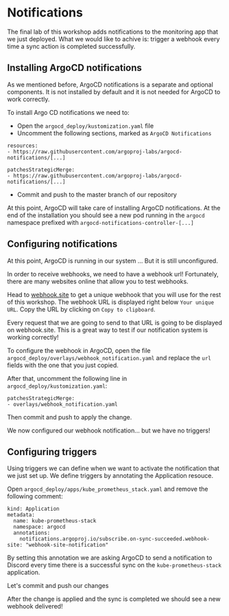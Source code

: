# Notifications

The final lab of this workshop adds notifications to the monitoring app
that we just deployed. What we would like to achive is: trigger a webhook
every time a sync action is completed successfully.

## Installing ArgoCD notifications

As we mentioned before, ArgoCD notifications is a separate and optional
components. It is not installed by default and it is not needed for ArgoCD
to work correctly.

To install Argo CD notifications we need to:

* Open the `argocd_deploy/kustomization.yaml` file
* Uncomment the following sections, marked as `ArgoCD Notifications`

```
resources:
- https://raw.githubusercontent.com/argoproj-labs/argocd-notifications/[...]

patchesStrategicMerge:
- https://raw.githubusercontent.com/argoproj-labs/argocd-notifications/[...]
```

* Commit and push to the master branch of our repository

At this point, ArgoCD will take care of installing ArgoCD notifications.
At the end of the installation you should see a new pod running in the
`argocd` namespace prefixed with `argocd-notifications-controller-[...]`

## Configuring notifications

At this point, ArgoCD is running in our system ... But it is still
unconfigured.

In order to receive webhooks, we need to have a webhook url! Fortunately,
there are many websites online that allow you to test webhooks.

Head to [webhook.site](https://webhook.site) to get a unique webhook that
you will use for the rest of this workshop. The webhook URL is displayed
right below `Your unique URL`. Copy the URL by clicking on `Copy to
clipboard`.

Every request that we are going to send to that URL is going to be
displayed on webhook.site. This is a great way to test if our notification
system is working correctly!

To configure the webhook in ArgoCD, open the file
`argocd_deploy/overlays/webhook_notification.yaml` and replace the `url`
fields with the one that you just copied.

After that, uncomment the following line in
`argocd_deploy/kustomization.yaml`:

```
patchesStrategicMerge:
- overlays/webhook_notification.yaml
```

Then commit and push to apply the change.

We now configured our webhook notification... but we have no triggers!

## Configuring triggers

Using triggers we can define when we want to activate the notification
that we just set up. We define triggers by annotating the Application
resouce.

Open `argocd_deploy/apps/kube_prometheus_stack.yaml` and remove the
following comment:

```
kind: Application
metadata:
  name: kube-prometheus-stack
  namespace: argocd
  annotations:
    notifications.argoproj.io/subscribe.on-sync-succeeded.webhook-site: "webhook-site-notification"
```

By setting this annotation we are asking ArgoCD to send a notification to
Discord every time there is a successful sync on the
`kube-prometheus-stack` application.

Let's commit and push our changes

After the change is applied and the sync is completed we should see a new
webhook delivered!
